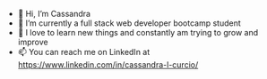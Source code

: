 - 👋 Hi, I’m Cassandra
- 👀 I’m currently a full stack web developer bootcamp student
- 🌱 I love to learn new things and constantly am trying to grow and improve
- 📫 You can reach me on LinkedIn at https://www.linkedin.com/in/cassandra-l-curcio/

<!---
cassichan/cassichan is a ✨ special ✨ repository because its `README.md` (this file) appears on your GitHub profile.
You can click the Preview link to take a look at your changes.
--->
